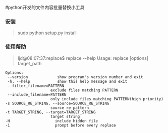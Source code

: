 #python开发的文件内容批量替换小工具

### 安装
>  sudo python setup.py install

### 使用帮助
>  ljd@08:07:37:replace$ replace --help
Usage: replace [options] target_path

    Options:
     --version             show program's version number and exit
     -h, --help            show this help message and exit
     --filter_filename=PATTERN
                        exclude files matching PATTERN
     --include_filename=PATTERN
                        only include files matching PATTERN(high priority)
    -s SOURCE_RE_STRING, --source=SOURCE_RE_STRING
                        source re pattern
    -t TARGET_STRING, --target=TARGET_STRING
                        target string
    -H                    include hidden file
    -i                    prompt before every replace


